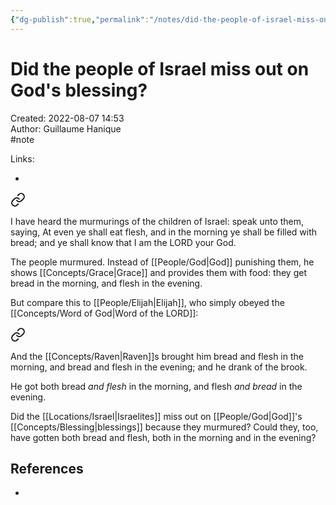 ```yaml
---
{"dg-publish":true,"permalink":"/notes/did-the-people-of-israel-miss-out-on-god-s-blessing/"}
---
```


# Did the people of Israel miss out on God's blessing?

Created: 2022-08-07 14:53  
Author: Guillaume Hanique  
#note

Links:

- 


<div class="transclusion internal-embed is-loaded"><a class="markdown-embed-link" href="/scripture/kjv/exodus-kjv/exodus-16-kjv/exodus-16-12-kjv/" aria-label="Open link"><svg xmlns="http://www.w3.org/2000/svg" width="24" height="24" viewBox="0 0 24 24" fill="none" stroke="currentColor" stroke-width="2" stroke-linecap="round" stroke-linejoin="round" class="svg-icon lucide-link"><path d="M10 13a5 5 0 0 0 7.54.54l3-3a5 5 0 0 0-7.07-7.07l-1.72 1.71"></path><path d="M14 11a5 5 0 0 0-7.54-.54l-3 3a5 5 0 0 0 7.07 7.07l1.71-1.71"></path></svg></a><div class="markdown-embed">



I have heard the murmurings of the children of Israel: speak unto them, saying, At even ye shall eat flesh, and in the morning ye shall be filled with bread; and ye shall know that I am the LORD your God.


</div></div>


The people murmured. Instead of [[People/God\|God]] punishing them, he shows [[Concepts/Grace\|Grace]] and provides them with food: they get bread in the morning, and flesh in the evening.

But compare this to [[People/Elijah\|Elijah]], who simply obeyed the [[Concepts/Word of God\|Word of the LORD]]:


<div class="transclusion internal-embed is-loaded"><a class="markdown-embed-link" href="/scripture/kjv/1-kings-kjv/1-kings-17-kjv/1-kings-17-6-kjv/" aria-label="Open link"><svg xmlns="http://www.w3.org/2000/svg" width="24" height="24" viewBox="0 0 24 24" fill="none" stroke="currentColor" stroke-width="2" stroke-linecap="round" stroke-linejoin="round" class="svg-icon lucide-link"><path d="M10 13a5 5 0 0 0 7.54.54l3-3a5 5 0 0 0-7.07-7.07l-1.72 1.71"></path><path d="M14 11a5 5 0 0 0-7.54-.54l-3 3a5 5 0 0 0 7.07 7.07l1.71-1.71"></path></svg></a><div class="markdown-embed">



And the [[Concepts/Raven\|Raven]]s brought him bread and flesh in the morning, and bread and flesh in the evening; and he drank of the brook.


</div></div>


He got both bread *and flesh* in the morning, and flesh *and bread* in the evening.

Did the [[Locations/Israel\|Israelites]] miss out on [[People/God\|God]]'s [[Concepts/Blessing\|blessings]] because they murmured? Could they, too, have gotten both bread and flesh, both in the morning and in the evening?

## References

- 
